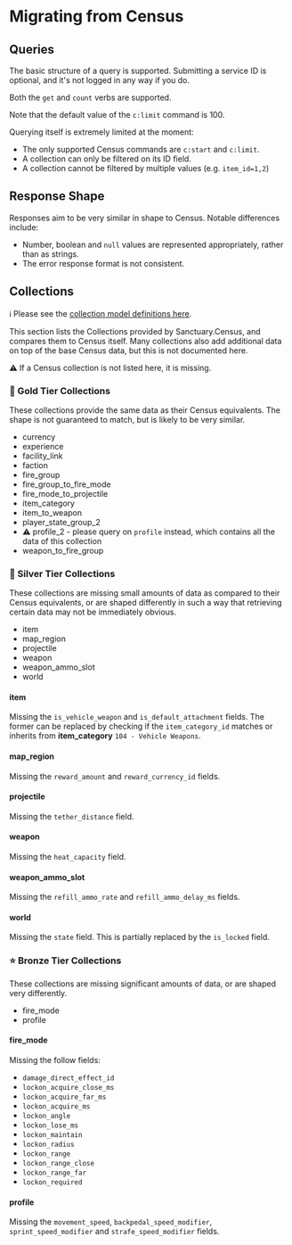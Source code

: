 # Migrating from Census

## Queries

The basic structure of a query is supported. Submitting a service ID is optional, and it's not logged in any way if you do.

Both the `get` and `count` verbs are supported.

Note that the default value of the `c:limit` command is 100.

Querying itself is extremely limited at the moment:

- The only supported Census commands are `c:start` and `c:limit`.
- A collection can only be filtered on its ID field.
- A collection cannot be filtered by multiple values (e.g. `item_id=1,2`)

## Response Shape

Responses aim to be very similar in shape to Census. Notable differences include:

- Number, boolean and `null` values are represented appropriately, rather than as strings.
- The error response format is not consistent.

## Collections

ℹ️ Please see the [collection model definitions here](https://github.com/carlst99/Sanctuary.Census/tree/main/Sanctuary.Census/Models/Collections).

This section lists the Collections provided by Sanctuary.Census, and compares them to Census itself.
Many collections also add additional data on top of the base Census data, but this is not documented here.

⚠️ If a Census collection is not listed here, it is missing.

### 🌠 Gold Tier Collections

These collections provide the same data as their Census equivalents. The shape is not guaranteed to match, but is likely to
be very similar.

- currency
- experience
- facility_link
- faction
- fire_group
- fire_group_to_fire_mode
- fire_mode_to_projectile
- item_category
- item_to_weapon
- player_state_group_2
- ⚠ profile_2 - please query on `profile` instead, which contains all the data of this collection
- weapon_to_fire_group

### 🌟 Silver Tier Collections

These collections are missing small amounts of data as compared to their Census equivalents, or are shaped differently
in such a way that retrieving certain data may not be immediately obvious.

- item
- map_region
- projectile
- weapon
- weapon_ammo_slot
- world

#### item

Missing the `is_vehicle_weapon` and `is_default_attachment` fields. The former can be replaced by checking
if the `item_category_id` matches or inherits from **item_category** `104 - Vehicle Weapons`.

#### map_region

Missing the `reward_amount` and `reward_currency_id` fields.

#### projectile

Missing the `tether_distance` field.

#### weapon

Missing the `heat_capacity` field.

#### weapon_ammo_slot

Missing the `refill_ammo_rate` and `refill_ammo_delay_ms` fields.

#### world

Missing the `state` field. This is partially replaced by the `is_locked` field.

### ⭐ Bronze Tier Collections

These collections are missing significant amounts of data, or are shaped very differently.

- fire_mode
- profile

#### fire_mode

Missing the follow fields:
- `damage_direct_effect_id`
- `lockon_acquire_close_ms`
- `lockon_acquire_far_ms`
- `lockon_acquire_ms`
- `lockon_angle`
- `lockon_lose_ms`
- `lockon_maintain`
- `lockon_radius`
- `lockon_range`
- `lockon_range_close`
- `lockon_range_far`
- `lockon_required`

#### profile
Missing the `movement_speed`, `backpedal_speed_modifier`, `sprint_speed_modifier` and `strafe_speed_modifier` fields.

